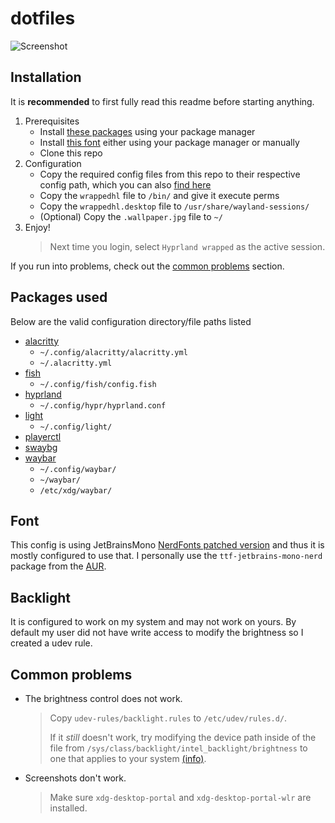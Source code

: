 # dotfiles
![Screenshot](.screenshots/0.png)

## Installation
It is **recommended** to first fully read this readme before starting anything.
1. Prerequisites
    - Install [these packages](#packages-used) using your package manager
    - Install [this font](#font) either using your package manager or manually
    - Clone this repo
1. Configuration
    - Copy the required config files from this repo to their respective config path, which you can also [find here](#packages-used)
    - Copy the `wrappedhl` file to `/bin/` and give it execute perms
    - Copy the `wrappedhl.desktop` file to `/usr/share/wayland-sessions/`
    - (Optional) Copy the `.wallpaper.jpg` file to `~/`
1. Enjoy!
    > Next time you login, select `Hyprland wrapped` as the active session.

If you run into problems, check out the [common problems](#common-problems) section.

## Packages used
Below are the valid configuration directory/file paths listed
- [alacritty](https://wiki.archlinux.org/title/Alacritty#Configuration)
  - `~/.config/alacritty/alacritty.yml`
  - `~/.alacritty.yml`
- [fish](https://wiki.archlinux.org/title/Fish#Configuration)
  - `~/.config/fish/config.fish`
- [hyprland](https://wiki.hyprland.org/Getting-Started/Master-Tutorial/)
  - `~/.config/hypr/hyprland.conf`
- [light](https://wiki.archlinux.org/title/Backlight#light)
  - `~/.config/light/`
- [playerctl](https://github.com/altdesktop/playerctl#playerctl)
- [swaybg](https://man.archlinux.org/man/community/swaybg/swaybg.1.en)
- [waybar](https://github.com/Alexays/Waybar/wiki)
  - `~/.config/waybar/`
  - `~/waybar/`
  - `/etc/xdg/waybar/`

## Font
This config is using JetBrainsMono [NerdFonts patched version](https://github.com/ryanoasis/nerd-fonts) and thus it is mostly configured to use that.
I personally use the `ttf-jetbrains-mono-nerd` package from the [AUR](https://archlinux.org/packages/community/any/ttf-jetbrains-mono-nerd/).

## Backlight
It is configured to work on my system and may not work on yours. By default my user did not have write access to modify the brightness so I created a udev rule.

## Common problems
- The brightness control does not work.
    > Copy `udev-rules/backlight.rules` to `/etc/udev/rules.d/`.
    > 
    > If it *still* doesn't work, try modifying the device path inside of the file from `/sys/class/backlight/intel_backlight/brightness` to one that applies to your system [(info)](#backlight).

- Screenshots don't work.
    > Make sure `xdg-desktop-portal` and `xdg-desktop-portal-wlr` are installed.
